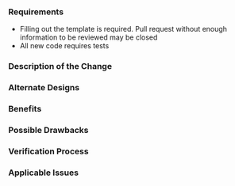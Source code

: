 ### Requirements

* Filling out the template is required. Pull request without enough information to be reviewed may be closed
* All new code requires tests

### Description of the Change

<!-- We must be able to understand the design of your change from this description. If we can't get an idea from the description, the pull request may be closed. Keep in mind that the maintainer reviewing your pull request may not be familiar with or have worked with the code here recently, so please walk us through the concepts. -->

### Alternate Designs

<!-- Explain what other alternates were considered and why the proposed version was selected -->

### Benefits

<!-- What benefits will be achieved by the code change? -->

### Possible Drawbacks

<!-- What are the possible side-effects or negative impacts of the code change? -->

### Verification Process

<!-- What process did you follow to verify that your change has the desired effects? -->

### Applicable Issues

<!-- Enter any applicable Issues here -->